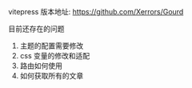 vitepress 版本地址: https://github.com/Xerrors/Gourd

目前还存在的问题

1. 主题的配置需要修改
2. css 变量的修改和适配
3. 路由如何使用
4. 如何获取所有的文章